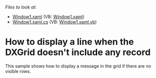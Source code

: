 <!-- default file list -->
*Files to look at*:

* [Window1.xaml](./CS/DXGridTest/Window1.xaml) (VB: [Window1.xaml](./VB/DXGridTest/Window1.xaml))
* [Window1.xaml.cs](./CS/DXGridTest/Window1.xaml.cs) (VB: [Window1.xaml.vb](./VB/DXGridTest/Window1.xaml.vb))
<!-- default file list end -->
# How to display a line when the DXGrid doesn't include any record 


<p>This sample shows how to display a message in the grid if there are no visible rows.</p>

<br/>


